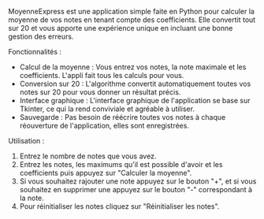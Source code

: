 MoyenneExpress est une application simple faite en Python pour calculer la moyenne de vos notes en tenant compte des coefficients. Elle convertit tout sur 20 et vous apporte une expérience unique en incluant une bonne gestion des erreurs.

Fonctionnalités :

- Calcul de la moyenne : Vous entrez vos notes, la note maximale et les coefficients. L'appli fait tous les calculs pour vous.
- Conversion sur 20 : L'algorithme convertit automatiquement toutes vos notes sur 20 pour vous donner un résultat précis.
- Interface graphique : L'interface graphique de l'application se base sur Tkinter, ce qui la rend conviviale et agréable à utiliser.
- Sauvegarde : Pas besoin de réécrire toutes vos notes à chaque réouverture de l'application, elles sont enregistrées.

Utilisation :

1. Entrez le nombre de notes que vous avez.
2. Entrez les notes, les maximums qu'il est possible d'avoir et les coefficients puis appuyez sur "Calculer la moyenne".
3. Si vous souhaitez rajouter une note appuyez sur le bouton "+", et si vous souhaitez en supprimer une appuyez sur le bouton "-" correspondant à la note.
4. Pour réinitialiser les notes cliquez sur "Réinitialiser les notes".
